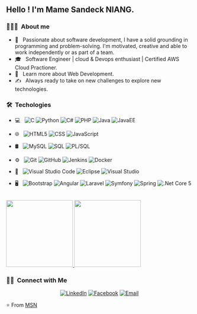 

<h2> Hello ! I'm Mame Sandeck NIANG.</h2>

<h3> 👨🏻‍💻 &nbsp;About me </h3>

- 🤔 &nbsp; Passionate about software development, I have a solid grounding in programming and problem-solving. I'm motivated, creative and able to work independently or as part of a team.
- 🎓 &nbsp; Software Engineer | cloud & Devops enthusiast | Certified AWS Cloud Practioner.
- 🌱 &nbsp; Learn more about Web Development.
- ✍️ &nbsp; Always ready to take on new challenges to explore new technologies.

<h3> 🛠 &nbsp;Techologies</h3>

- 💻 &nbsp;
  ![C](https://img.shields.io/badge/-C-333333?style=flat&logo=c)
  ![Python](https://img.shields.io/badge/-Python-333333?style=flat&logo=python)
  ![C#](https://img.shields.io/badge/-C#-333333?style=flat&logo=c#)
  ![PHP](https://img.shields.io/badge/-PHP-333333?style=flat&logo=php)
  ![Java](https://img.shields.io/badge/-Java-333333?style=flat&logo=Java&logoColor=007396)
  ![JavaEE](https://img.shields.io/badge/-Java%20EE-333333?style=flat&logo=java&logoColor=007396)
 
- 🌐 &nbsp;
  ![HTML5](https://img.shields.io/badge/-HTML5-333333?style=flat&logo=HTML5)
  ![CSS](https://img.shields.io/badge/-CSS-333333?style=flat&logo=CSS3&logoColor=1572B6)
  ![JavaScript](https://img.shields.io/badge/-JavaScript-333333?style=flat&logo=javascript)
  
- 🛢 &nbsp;
  ![MySQL](https://img.shields.io/badge/-MySQL-333333?style=flat&logo=mysql)
  ![SQL](https://img.shields.io/badge/-SQL-333333?style=flat&logo=sql)
  ![PL/SQL](https://img.shields.io/badge/-PL/SQL-333333?style=flat&logo=sql)
  
- ⚙️ &nbsp;
  ![Git](https://img.shields.io/badge/-Git-333333?style=flat&logo=git)
  ![GitHub](https://img.shields.io/badge/-GitHub-333333?style=flat&logo=github)
  ![Jenkins](https://img.shields.io/badge/-Jenkins-333333?style=flat&logo=jenkins)
  ![Docker](https://img.shields.io/badge/-Docker-333333?style=flat&logo=docker)
  
- 🔧 &nbsp;
  ![Visual Studio Code](https://img.shields.io/badge/-Visual%20Studio%20Code-333333?style=flat&logo=visual-studio-code&logoColor=007ACC)
  ![Eclipse](https://img.shields.io/badge/-Eclipse-333333?style=flat&logo=eclipse-ide&logoColor=2C2255)
  ![Visual Studio](https://img.shields.io/badge/-Visual%20Studio-333333?style=flat&logo=visual-studio&logoColor=7c43bd)
  
- 🖥 &nbsp;
  ![Bootstrap](https://img.shields.io/badge/-Bootstrap-333333?style=flat&logo=bootstrap&logoColor=563D7C)
  ![Angular](https://img.shields.io/badge/-Angular-333333?style=flat&logo=angular)
  ![Laravel](https://img.shields.io/badge/-Laravel-333333?style=flat&logo=laravel)
  ![Symfony](https://img.shields.io/badge/-Symfony-333333?style=flat&logo=symfony)
  ![Spring](https://img.shields.io/badge/-Spring-333333?style=flat&logo=spring)
  ![.Net Core 5](https://img.shields.io/badge/-.Net%20Core%205-333333?style=flat&logo=.net)

<br/>

<a href="https://github.com/NIANG95">
  <img height="180em" src="https://github-readme-stats.vercel.app/api?username=NIANG95&theme=buefy&show_icons=true" />
  <img height="180em" src="https://github-readme-stats.vercel.app/api/top-langs/?username=NIANG95&theme=buefy&layout=compact" />
</a>

<br/>

<h3> 🤝🏻 &nbsp;Connect with Me </h3>

<p align="center">
<a href="https://www.linkedin.com/in/mamesandeckniang/"><img alt="LinkedIn" src="https://img.shields.io/badge/LinkedIn-Mame%20Sandeck%20NIANG-blue?style=flat-square&logo=linkedin"></a>
<a href="https://www.facebook.com/sandeck.niang/"><img alt="Facebook" src="https://img.shields.io/badge/Facebook-Mame%20Sandeck%20NIANG-blue?style=flat-square&logo=facebook"></a>
<a href="mailto:niangmamesandeck@gmail.com"><img alt="Email" src="https://img.shields.io/badge/Email-niangmamesandeck@gmail.com-blue?style=flat-square&logo=gmail"></a>
</p>

⭐️ From [MSN](https://github.com/NIANG95)
